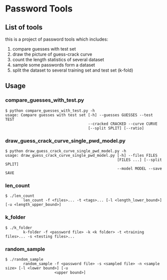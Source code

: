 # Password Tools

## List of tools

this is a project of password tools which includes:

1. compare guesses with test set
2. draw the picture of guess-crack curve
3. count the length statistics of several dataset
4. sample some passwords form a dataset
5. split the dataset to several training set and test set (k-fold)


## Usage

### compare_guesses_with_test.py
```shell script
$ python compare_guesses_with_test.py -h
usage: Compare guesses with test set [-h] --guesses GUESSES --test TEST
                                     --cracked CRACKED --curve CURVE
                                     [--split SPLIT] [--ratio]
```

### draw_guess_crack_curve_single_pwd_model.py
```shell script
$ python draw_guess_crack_curve_single_pwd_model.py -h
usage: draw_guess_crack_curve_single_pwd_model.py [-h] --files FILES
                                                  [FILES ...] [--split SPLIT]
                                                  --model MODEL --save SAVE
```

### len_count
```shell script
$ ./len_count
        len_count -f <files>... -t <tags>... [-l <length_lower_bound>] [-u <length_upper_bound>]
```

### k_folder
```shell script
$ ./k_folder                                                                                                 
        k-folder -f <password file> -k <k folder> -t <training files>... -s <testing files>...
```

### random_sample
```shell script
$ ./random_sample                                                                                                                        
        random_sample -f <password file> -s <sampled file> -n <sample size> [-l <lower bound>] [-u
                      <upper bound>]
```